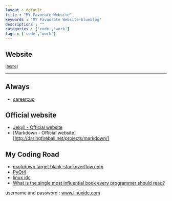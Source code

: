 ```yaml
---
layout : default
title : "MY Favorate Website"
keywords : "MY Favaorate Website-blueblog"
descriptions : ""
categories : ['code','work']
tags : ['code','work']
---
```


## Website

<small><a href="{{ site.baseurl}}">[home]</a></small>
 
---

Always
------

-	[careercup](http://www.careercup.com)

Official website
----------------

-	[Jekyll - Official website](http://jekyllrb.com/)
-	[Markdown - Official website][http://daringfireball.net/projects/markdown/]

My Coding Road
--------------

-	[markdown target blank-stackoverflow.com](http://stackoverflow.com/questions/4425198/markdown-target-blank)
-	[PyQt4](http://jimmykuu.sinaapp.com/static/PyQt4_Tutorial/html/first_programs.html)
-	[linux idc](http://linux.linuxidc.com)
-	[What is the single most influential book every programmer should read?](http://stackoverflow.com/questions/1711/what-is-the-single-most-influential-book-every-programmer-should-read?tab=votes#tab-top)

username and password : www.linuxidc.com

